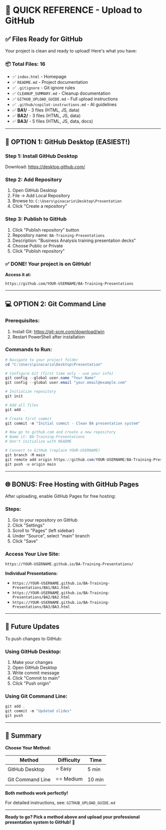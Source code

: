 # 🚀 QUICK REFERENCE - Upload to GitHub

## ✅ Files Ready for GitHub

Your project is clean and ready to upload! Here's what you have:

### 📦 Total Files: 16
- ✅ `index.html` - Homepage
- ✅ `README.md` - Project documentation
- ✅ `.gitignore` - Git ignore rules
- ✅ `CLEANUP_SUMMARY.md` - Cleanup documentation
- ✅ `GITHUB_UPLOAD_GUIDE.md` - Full upload instructions
- ✅ `.github/copilot-instructions.md` - AI guidelines
- ✅ **BA1/** - 3 files (HTML, JS, data)
- ✅ **BA2/** - 3 files (HTML, JS, data)
- ✅ **BA3/** - 5 files (HTML, JS, data, docs)

---

## 🎯 OPTION 1: GitHub Desktop (EASIEST!)

### Step 1: Install GitHub Desktop
Download: https://desktop.github.com/

### Step 2: Add Repository
1. Open GitHub Desktop
2. File → Add Local Repository
3. Browse to: `C:\Users\pinacario\Desktop\Presentation`
4. Click "Create a repository"

### Step 3: Publish to GitHub
1. Click "Publish repository" button
2. Repository name: `BA-Training-Presentations`
3. Description: "Business Analysis training presentation decks"
4. Choose Public or Private
5. Click "Publish repository"

### ✅ DONE! Your project is on GitHub!

**Access it at:**
```
https://github.com/YOUR-USERNAME/BA-Training-Presentations
```

---

## 💻 OPTION 2: Git Command Line

### Prerequisites:
1. Install Git: https://git-scm.com/download/win
2. Restart PowerShell after installation

### Commands to Run:

```powershell
# Navigate to your project folder
cd "C:\Users\pinacario\Desktop\Presentation"

# Configure Git (first time only - use your info)
git config --global user.name "Your Name"
git config --global user.email "your.email@example.com"

# Initialize repository
git init

# Add all files
git add .

# Create first commit
git commit -m "Initial commit - Clean BA presentation system"

# Now go to github.com and create a new repository
# Name it: BA-Training-Presentations
# Don't initialize with README

# Connect to GitHub (replace YOUR-USERNAME)
git branch -M main
git remote add origin https://github.com/YOUR-USERNAME/BA-Training-Presentations.git
git push -u origin main
```

---

## 🌐 BONUS: Free Hosting with GitHub Pages

After uploading, enable GitHub Pages for free hosting:

### Steps:
1. Go to your repository on GitHub
2. Click "Settings"
3. Scroll to "Pages" (left sidebar)
4. Under "Source", select "main" branch
5. Click "Save"

### Access Your Live Site:
```
https://YOUR-USERNAME.github.io/BA-Training-Presentations/
```

**Individual Presentations:**
- `https://YOUR-USERNAME.github.io/BA-Training-Presentations/BA1/BA1.html`
- `https://YOUR-USERNAME.github.io/BA-Training-Presentations/BA2/BA2.html`
- `https://YOUR-USERNAME.github.io/BA-Training-Presentations/BA3/BA3.html`

---

## 📝 Future Updates

To push changes to GitHub:

### Using GitHub Desktop:
1. Make your changes
2. Open GitHub Desktop
3. Write commit message
4. Click "Commit to main"
5. Click "Push origin"

### Using Git Command Line:
```powershell
git add .
git commit -m "Updated slides"
git push
```

---

## 🎉 Summary

**Choose Your Method:**

| Method | Difficulty | Time |
|--------|-----------|------|
| GitHub Desktop | ⭐ Easy | 5 min |
| Git Command Line | ⭐⭐ Medium | 10 min |

**Both methods work perfectly!**

For detailed instructions, see: `GITHUB_UPLOAD_GUIDE.md`

---

**Ready to go? Pick a method above and upload your professional presentation system to GitHub!** 🚀
